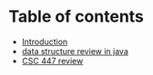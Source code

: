 # Table of contents

* [Introduction](README.md)
* [data structure review in java](data-structure-review-in-java.md)
* [CSC 447 review](csc-447-review.md)

